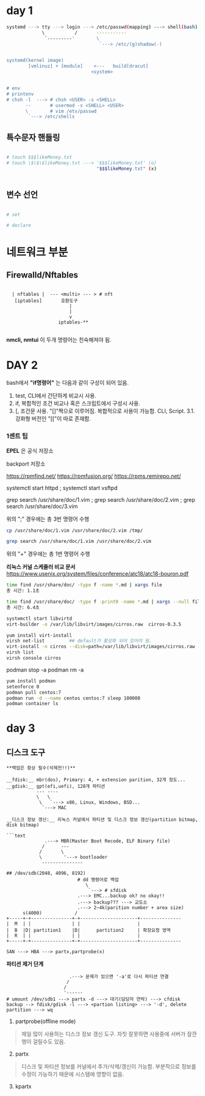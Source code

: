 # day 1

```bash
systemd ---> tty ---> login ---> /etc/passwd(mapping) ---> shell(bash)
             \           /       -----------
              `---------'        \              
                                  `---> /etc/(g)shadow(-)


systemd(kernel image) 
        [vmlinuz] + [module]    <---   build[dracut]
                               <system>


# env
# printenv
# chsh -l  ---> # chsh <USER> -s <SHELL> 
       --       # usermod -s <SHELL> <USER>
       \        # vim /etv/passwd
        `---> /etc/shells
```                              


## 특수문자 핸들링

```bash

# touch $$$likeMoney.txt
# touch \$\$\$likeMoney.txt ---> '$$$likeMoney.txt' (o)
                                 "$$$likeMoney.txt" (x)



```


## 변수 선언

```bash

# set

# declare


```


# 네트워크 부분


## Firewalld/Nftables

```text

  | nftables |  --- <multi> --- > # nft 
   [iptables]       호환도구
                       |
                       |
                       v
                   iptables-**


```                   
__nmcli, nmtui__ 이 두개 명령어는 친숙해져야 됨.



# DAY 2


bash에서 __"if명령어"__ 는 다음과 같이 구성이 되어 있음.

1. test, CLI에서 간단하게 비교시 사용. 
2. if, 복합적인 조건 비교나 혹은 스크립트에서 구성시 사용.
3. [, 조건문 사용. "[]"짝으로 이루어짐. 복합적으로 사용이 가능함. CLI, Script.
  3.1. 강화형 버전인 "[["이 따로 존재함. 


### 1센트 팁

__EPEL__ 은 공식 저장소

backport 저장소

https://rpmfind.net/
https://rpmfusion.org/
https://rpms.remirepo.net/

systemctl start httpd ; systemctl start vsftpd


grep search /usr/share/doc/1.vim ; grep search /usr/share/doc/2.vim ; grep search /usr/share/doc/3.vim

위의 "\;" 경우에는 총 3번 명령어 수행

```bash
cp /usr/share/doc/1.vim /usr/share/doc/2.vim /tmp/

grep search /usr/share/doc/1.vim /usr/share/doc/2.vim
```

위의 "+" 경우에는 총 1번 명령어 수행

__리눅스 커널 스케쥴러 비교 문서__
<https://www.usenix.org/system/files/conference/atc18/atc18-bouron.pdf>

``` bash
time find /usr/share/doc/ -type f -name *.md | xargs file
총 시간: 1.1초

time find /usr/share/doc/ -type f -print0 -name *.md | xargs --null file:
총 시간: 6.4초
```


```bash
systemctl start libvirtd
virt-builder -o /var/lib/libvirt/images/cirros.raw  cirros-0.3.5

yum install virt-install
virsh net-list         ## default가 활성화 되어 있어야 됨. 
virt-install -n cirros --disk=path=/var/lib/libvirt/images/cirros.raw --network default --vcpu=1 --memory=512 --import --osinfo=cirros0.3.0 --noautoconsole
virsh list
virsh console cirros
```

podman stop -a
podman rm -a

```bash 
yum install podman
setenforce 0
podman pull centos:7
podman run -d --name centos centos:7 sleep 100000
podman container ls

```

# day 3


## 디스크 도구

```
**백업은 항상 필수(삭제전!!)**

__fdisk:__ mbr(dos), Primary: 4, + extension parition, 32개 정도...
__gdisk:__ gpt(efi,uefi), 128개 파티션
           --- ----
           \   \  
            \   `---> x86, Linux, Windows, BSD...
             `---> MAC

__디스크 정보 갱신:__ 리눅스 커널에서 파티션 및 디스크 정보 갱신(partition bitmap, disk bitmap)

```text
              .---> MBR(Master Boot Recode, ELF Binary file)
             /      ---
            /       \
            \        '---> bootloader
             ---------------

## /dev/sdb(2048, 4096, 8192)
                          # dd 명령어로 백업
                             \
                              `---> # sfdisk  
                          .---> EMC...backup ok? no okay!!
                          .---> backup??? ---> 교도소
                          .---> 2~4k(parition number + area size)
      s(4000)            /
+-----+-+---------------+-+---------------------+---------------
|  M  | |               | |                     |
|  B  |D| partition1    |D|      partition2     | 확장요청 영역
|  R  | |               | |                     |
+-----+-+---------------+-+---------------------+---------------

SAN ---> HBA ---> partx,partprobe(x)
```

__파티션 제거 단계__

```
                       .---> 문제가 있으면 '-a'로 다시 파티션 연결
                      /
                     /
                     '------
# umount /dev/sdb1 ---> partx -d ---> 대기(담당자 연락) ---> cfdisk backup --> fdisk/gdisk -l ---> <partion listing> ---> '-d', delete partition ---> wq 
```

1. partprobe(offline mode)
> 제일 많이 사용하는 디스크 정보 갱신 도구.
> 자칫 잘못하면 사용중에 서버가 잠깐 행이 걸릴수도 있음.
2. partx
> 디스크 및 파티션 정보를 커널에서 추가/삭제/갱신이 가능함. 
> 부분적으로 정보를 수정이 가능하기 때문에 시스템에 영향이 없음.
3. kpartx
>
>


